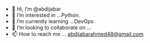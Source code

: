 - 👋 Hi, I’m @abdijabar
- 👀 I’m interested in ...Python.
- 🌱 I’m currently learning ...DevOps
- 💞️ I’m looking to collaborate on ...
- 📫 How to reach me ... abdijabarahmed48@gmail.com

<!---
amiraidid/amiraidid is a ✨ special ✨ repository because its `README.md` (this file) appears on your GitHub profile.
You can click the Preview link to take a look at your changes.
--->
